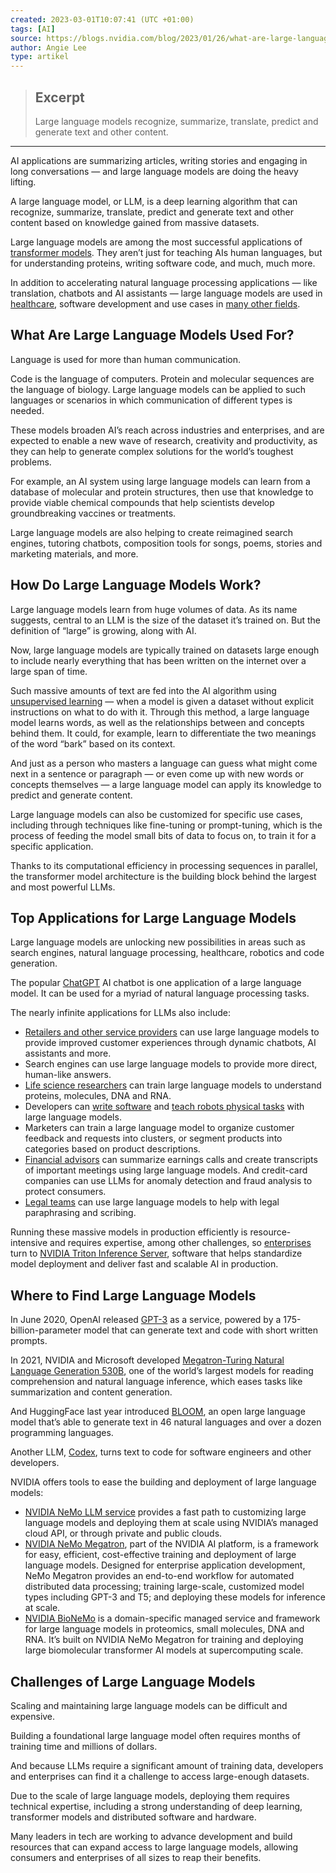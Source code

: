 ```yaml
---
created: 2023-03-01T10:07:41 (UTC +01:00)
tags: [AI]
source: https://blogs.nvidia.com/blog/2023/01/26/what-are-large-language-models-used-for/
author: Angie Lee
type: artikel
---
```


> ## Excerpt
> Large language models recognize, summarize, translate, predict and generate text and other content.

---
AI applications are summarizing articles, writing stories and engaging in long conversations — and large language models are doing the heavy lifting.

A large language model, or LLM, is a deep learning algorithm that can recognize, summarize, translate, predict and generate text and other content based on knowledge gained from massive datasets.

Large language models are among the most successful applications of [transformer models](https://blogs.nvidia.com/blog/2022/03/25/what-is-a-transformer-model/). They aren’t just for teaching AIs human languages, but for understanding proteins, writing software code, and much, much more.

In addition to accelerating natural language processing applications — like translation, chatbots and AI assistants — large language models are used in [healthcare](https://blogs.nvidia.com/blog/2022/09/20/bionemo-large-language-models-drug-discovery/), software development and use cases in [many other fields](https://blogs.nvidia.com/blog/2022/10/10/llms-ai-horizon/).

## **What Are Large Language Models Used For?**

Language is used for more than human communication.

Code is the language of computers. Protein and molecular sequences are the language of biology. Large language models can be applied to such languages or scenarios in which communication of different types is needed.

These models broaden AI’s reach across industries and enterprises, and are expected to enable a new wave of research, creativity and productivity, as they can help to generate complex solutions for the world’s toughest problems.

For example, an AI system using large language models can learn from a database of molecular and protein structures, then use that knowledge to provide viable chemical compounds that help scientists develop groundbreaking vaccines or treatments.

Large language models are also helping to create reimagined search engines, tutoring chatbots, composition tools for songs, poems, stories and marketing materials, and more.

## **How Do Large Language Models Work?**

Large language models learn from huge volumes of data. As its name suggests, central to an LLM is the size of the dataset it’s trained on. But the definition of “large” is growing, along with AI.

Now, large language models are typically trained on datasets large enough to include nearly everything that has been written on the internet over a large span of time.

Such massive amounts of text are fed into the AI algorithm using [unsupervised learning](https://blogs.nvidia.com/blog/2018/08/02/supervised-unsupervised-learning/) — when a model is given a dataset without explicit instructions on what to do with it. Through this method, a large language model learns words, as well as the relationships between and concepts behind them. It could, for example, learn to differentiate the two meanings of the word “bark” based on its context.

And just as a person who masters a language can guess what might come next in a sentence or paragraph — or even come up with new words or concepts themselves — a large language model can apply its knowledge to predict and generate content.

Large language models can also be customized for specific use cases, including through techniques like fine-tuning or prompt-tuning, which is the process of feeding the model small bits of data to focus on, to train it for a specific application.

Thanks to its computational efficiency in processing sequences in parallel, the transformer model architecture is the building block behind the largest and most powerful LLMs.

## **Top Applications for Large Language Models**

Large language models are unlocking new possibilities in areas such as search engines, natural language processing, healthcare, robotics and code generation.

The popular [ChatGPT](https://openai.com/blog/chatgpt/) AI chatbot is one application of a large language model. It can be used for a myriad of natural language processing tasks.

The nearly infinite applications for LLMs also include:

-   [Retailers and other service providers](https://blogs.nvidia.com/blog/2022/09/20/kt-large-language-models/) can use large language models to provide improved customer experiences through dynamic chatbots, AI assistants and more.
-   Search engines can use large language models to provide more direct, human-like answers.
-   [Life science researchers](https://blogs.nvidia.com/blog/2022/09/20/bionemo-large-language-models-drug-discovery/) can train large language models to understand proteins, molecules, DNA and RNA.
-   Developers can [write software](https://www.tabnine.com/) and [teach robots physical tasks](https://www.deepmind.com/publications/a-generalist-agent) with large language models.
-   Marketers can train a large language model to organize customer feedback and requests into clusters, or segment products into categories based on product descriptions.
-   [Financial advisors](https://blogs.nvidia.com/blog/2021/12/08/ai-accelerating-financial-services/) can summarize earnings calls and create transcripts of important meetings using large language models. And credit-card companies can use LLMs for anomaly detection and fraud analysis to protect consumers.
-   [Legal teams](https://soundcloud.com/theaipodcast/lawyers-ai-legal-lawgeex) can use large language models to help with legal paraphrasing and scribing.

Running these massive models in production efficiently is resource-intensive and requires expertise, among other challenges, so [enterprises](https://blogs.nvidia.com/blog/2022/10/05/ai-large-language-models-triton/) turn to [NVIDIA Triton Inference Server](https://developer.nvidia.com/nvidia-triton-inference-server), software that helps standardize model deployment and deliver fast and scalable AI in production.

## **Where to Find Large Language Models**

In June 2020, OpenAI released [GPT-3](https://openai.com/blog/gpt-3-apps/) as a service, powered by a 175-billion-parameter model that can generate text and code with short written prompts.

In 2021, NVIDIA and Microsoft developed [Megatron-Turing Natural Language Generation 530B](https://developer.nvidia.com/blog/using-deepspeed-and-megatron-to-train-megatron-turing-nlg-530b-the-worlds-largest-and-most-powerful-generative-language-model/), one of the world’s largest models for reading comprehension and natural language inference, which eases tasks like summarization and content generation.

And HuggingFace last year introduced [BLOOM](https://bigscience.huggingface.co/blog/bloom), an open large language model that’s able to generate text in 46 natural languages and over a dozen programming languages.

Another LLM, [Codex](https://openai.com/blog/openai-codex/), turns text to code for software engineers and other developers.

NVIDIA offers tools to ease the building and deployment of large language models:

-   [NVIDIA NeMo LLM service](https://www.nvidia.com/en-us/gpu-cloud/nemo-llm-service/) provides a fast path to customizing large language models and deploying them at scale using NVIDIA’s managed cloud API, or through private and public clouds.
-   [NVIDIA NeMo Megatron](https://developer.nvidia.com/nemo/megatron), part of the NVIDIA AI platform, is a framework for easy, efficient, cost-effective training and deployment of large language models. Designed for enterprise application development, NeMo Megatron provides an end-to-end workflow for automated distributed data processing; training large-scale, customized model types including GPT-3 and T5; and deploying these models for inference at scale.
-   [NVIDIA BioNeMo](https://www.nvidia.com/en-us/gpu-cloud/bionemo/) is a domain-specific managed service and framework for large language models in proteomics, small molecules, DNA and RNA. It’s built on NVIDIA NeMo Megatron for training and deploying large biomolecular transformer AI models at supercomputing scale.

## **Challenges of Large Language Models**

Scaling and maintaining large language models can be difficult and expensive.

Building a foundational large language model often requires months of training time and millions of dollars.

And because LLMs require a significant amount of training data, developers and enterprises can find it a challenge to access large-enough datasets.

Due to the scale of large language models, deploying them requires technical expertise, including a strong understanding of deep learning, transformer models and distributed software and hardware.

Many leaders in tech are working to advance development and build resources that can expand access to large language models, allowing consumers and enterprises of all sizes to reap their benefits.
